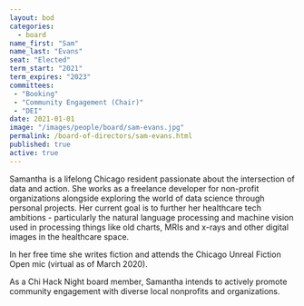 ```yaml
---
layout: bod
categories: 
  - board
name_first: "Sam"
name_last: "Evans"
seat: "Elected"
term_start: "2021"
term_expires: "2023"
committees:
 - "Booking"
 - "Community Engagement (Chair)"
 - "DEI"
date: 2021-01-01
image: "/images/people/board/sam-evans.jpg"
permalink: /board-of-directors/sam-evans.html
published: true
active: true
---
```


Samantha is a lifelong Chicago resident passionate about the intersection of data and action. She works as a freelance developer for non-profit organizations alongside exploring the world of data science through personal projects. Her current goal is to further her healthcare tech ambitions - particularly the natural language processing and machine vision used in processing things like old charts, MRIs and x-rays and other digital images in the healthcare space.

In her free time she writes fiction and attends the Chicago Unreal Fiction Open mic (virtual as of March 2020).

As a Chi Hack Night board member, Samantha intends to actively promote community engagement with diverse local nonprofits and organizations.